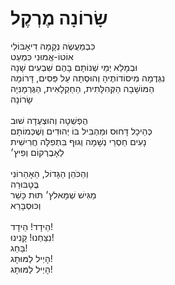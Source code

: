 # שָׂרוֹנָה מֶרְקֶל

כִּבְמַעֲשֶׂה נְקָמָה דִיאָבּוֹלִי\
אוֹטוֹ-אֱמוּנִי כִּמְעַט \
וּבְמָלֵא יְמֵי שְׁנוֹתָם בָּהֶם שִׁבְעִים שָׁנָה \
נִגְּדֶמָה מִיסוֹדוֹתֶיהָ וְהוּסְתָה עַל פַּסִים, דָּרוֹמָה \
הַמּוֹשָׁבָה הַקְּהִלָּתִית, הַחַקְלָאִית, הַגֶּרְמָנִּיָה \
שָׂרוֹנָה \
\
הֻפְשְׁטָה וְהוּצְעֶדָה שׁוּב \
כְּהֵיכָל דָּחוּס וּמַהְבִּיל בּוֹ יְהוּדִים וְשֶׁכְּמוֹתָם \
נָעִים חַסְרֵי נְשָׁמָה וְגוּף בִּתְפִלָּה חֲרִישִׁית\
לֵאָבֶרְקוֹם וְפִיץ׳\
\
וְהַכֹּהֵן הַגָּדוֹל, הַאָהַרוֹנִי \
בֶּטָבּוּרַה \
מַגִּישׁ שְׁמָּאלץ׳ תּוּת כָּשֵׁר \
וְכּוּסְבָּרַא\
\
הֵידָד! הֵידָד! \
נִצַּחְנוּ! קָנִינוּ! \
בַּחַג! \
הָיְיל לַמּוּתָג! \
הָיְיל לַמּוּתָג!